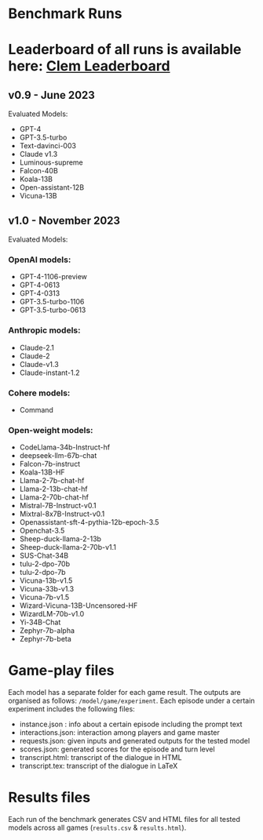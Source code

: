 # Benchmark Runs

# Leaderboard of all runs is available here: [Clem Leaderboard](https://huggingface.co/spaces/colab-potsdam/clem-leaderboard)

## **v0.9** - June 2023

Evaluated Models:
- GPT-4  
- GPT-3.5-turbo
- Text-davinci-003
- Claude v1.3
- Luminous-supreme
- Falcon-40B
- Koala-13B
- Open-assistant-12B
- Vicuna-13B

## **v1.0** - November 2023

Evaluated Models:
### OpenAI models:
- GPT-4-1106-preview
- GPT-4-0613
- GPT-4-0313  
- GPT-3.5-turbo-1106
- GPT-3.5-turbo-0613

### Anthropic models:
- Claude-2.1
- Claude-2
- Claude-v1.3
- Claude-instant-1.2

### Cohere models:
- Command

### Open-weight models:
- CodeLlama-34b-Instruct-hf
- deepseek-llm-67b-chat
- Falcon-7b-instruct
- Koala-13B-HF
- Llama-2-7b-chat-hf
- Llama-2-13b-chat-hf
- Llama-2-70b-chat-hf
- Mistral-7B-Instruct-v0.1
- Mixtral-8x7B-Instruct-v0.1
- Openassistant-sft-4-pythia-12b-epoch-3.5
- Openchat-3.5
- Sheep-duck-llama-2-13b
- Sheep-duck-llama-2-70b-v1.1
- SUS-Chat-34B
- tulu-2-dpo-70b
- tulu-2-dpo-7b
- Vicuna-13b-v1.5
- Vicuna-33b-v1.3
- Vicuna-7b-v1.5
- Wizard-Vicuna-13B-Uncensored-HF
- WizardLM-70b-v1.0
- Yi-34B-Chat
- Zephyr-7b-alpha
- Zephyr-7b-beta

# Game-play files

Each model has a separate folder for each game result. The outputs are organised as follows: `/model/game/experiment`. Each episode under a certain experiment includes the following files:


- instance.json : info about a certain episode including the prompt text
- interactions.json: interaction among players and game master
- requests.json: given inputs and generated outputs for the tested model 
- scores.json: generated scores for the episode and turn level
- transcript.html: transcript of the dialogue in HTML
- transcript.tex: transcript of the dialogue in LaTeX

# Results files

Each run of the benchmark generates CSV and HTML files for all tested models across all games (`results.csv` & `results.html`).
